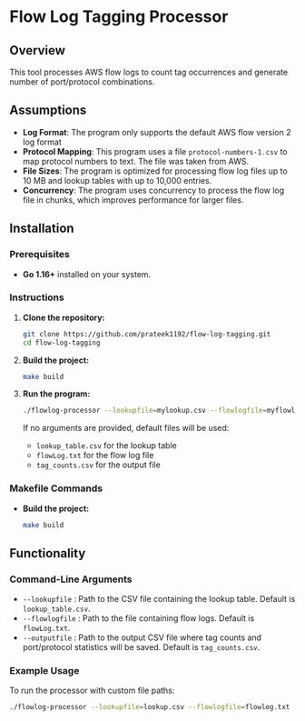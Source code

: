 # Flow Log Tagging Processor

## Overview

This tool processes AWS flow logs to count tag occurrences and generate number of port/protocol combinations.

## Assumptions

- **Log Format**: The program only supports the default AWS flow version 2 log format
- **Protocol Mapping**: This program uses a file `protocol-numbers-1.csv` to map protocol numbers to text. The file was taken from AWS.
- **File Sizes**: The program is optimized for processing flow log files up to 10 MB and lookup tables with up to 10,000 entries.
- **Concurrency**: The program uses concurrency to process the flow log file in chunks, which improves performance for larger files.

## Installation

### Prerequisites

- **Go 1.16+** installed on your system.

### Instructions

1. **Clone the repository:**
    ```bash
    git clone https://github.com/prateek1192/flow-log-tagging.git
    cd flow-log-tagging
    ```

2. **Build the project:**
    ```bash
    make build
    ```

3. **Run the program:**
    ```bash
    ./flowlog-processor --lookupfile=mylookup.csv --flowlogfile=myflowlog.txt --outputfile=myoutput.csv
    ```

   If no arguments are provided, default files will be used:
   - `lookup_table.csv` for the lookup table
   - `flowLog.txt` for the flow log file
   - `tag_counts.csv` for the output file

### Makefile Commands

- **Build the project:**
    ```bash
    make build
    ```
## Functionality

### Command-Line Arguments

- `--lookupfile` : Path to the CSV file containing the lookup table. Default is `lookup_table.csv`.
- `--flowlogfile` : Path to the file containing flow logs. Default is `flowLog.txt`.
- `--outputfile` : Path to the output CSV file where tag counts and port/protocol statistics will be saved. Default is `tag_counts.csv`.

### Example Usage

To run the processor with custom file paths:
```bash
./flowlog-processor --lookupfile=lookup.csv --flowlogfile=flowlog.txt --outputfile=output.csv
